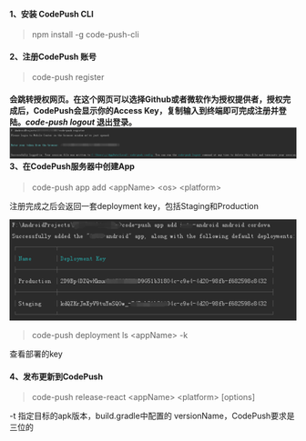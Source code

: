 #### 1、安装 CodePush CLI

> npm install -g code-push-cli

#### 2、注册CodePush 账号

> code-push register

#### 会跳转授权网页。在这个网页可以选择Github或者微软作为授权提供者，授权完成后，CodePush会显示你的Access Key，复制输入到终端即可完成注册并登陆。_**code-push logout**_ 退出登录。![](/assets/ReactNative/code_push_register.png)3、在CodePush服务器中创建App

> code-push app add &lt;appName&gt; &lt;os&gt; &lt;platform&gt;

注册完成之后会返回一套deployment key，包括Staging和Production

![](/assets/ReactNative/code_push_add_app.png)

> code-push deployment ls &lt;appName&gt; -k

查看部署的key

#### 4、发布更新到CodePush

> code-push release-react &lt;appName&gt; &lt;platform&gt; \[options\]

-t 指定目标的apk版本，build.gradle中配置的 versionName，CodePush要求是三位的



